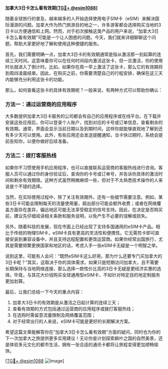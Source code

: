 **加拿大3日卡怎么看有效期[[TG💪+ @esim1088](https://t.me/s/esim1088)]**

随着全球旅行的普及，越来越多的人开始选择使用电子SIM卡（eSIM）来解决国际漫游的问题。加拿大作为热门旅游目的地之一，许多游客都会选择购买当地的3日卡以方便通信和上网。然而，对于初次接触这类产品的用户来说，“加拿大3日卡怎么看有效期”可能是一个让人困惑的问题。今天，我们就来详细聊聊这个问题，帮助大家更好地了解和使用这种便捷的服务。

首先，我们需要明确一点，加拿大3日卡的有效期通常是指从激活那一刻起算的连续三天时间。这意味着你可以在任何时间段内激活这张卡，但一旦激活，你的使用时长就进入了倒计时。比如，如果你在周一早上激活了这张卡，那么它的有效期将到周四凌晨结束。因此，在购买之前，你需要清楚自己的行程安排，确保在这三天内能够充分利用这张卡的功能。

那么，如何查看这张卡的具体有效期呢？一般来说，有两种方式可以帮助你确认：

### 方法一：通过运营商的应用程序

大多数提供加拿大3日卡服务的公司都会有自己的应用程序或在线平台。在下载并安装这些应用后，你可以登录个人账户，找到对应的卡号或订单信息，查看剩余的有效期。通常，界面会显示当前日期以及到期时间，这样你就能够直观地了解到还有多少天可以使用。此外，有些应用还会发送提醒通知，当卡快过期时，系统会提前告知你，以便你做好后续准备。

### 方法二：拨打客服热线

如果你不习惯使用手机应用程序，也可以直接联系运营商的客服热线进行咨询。客服人员可以通过你的身份验证后，查询你的卡号或订单号，并告诉你具体的激活时间和剩余有效期限。这种方式虽然稍微麻烦一些，但对于不太熟悉技术操作的人来说是个不错的选择。

当然，在实际使用过程中，除了关注有效期外，还有一些细节需要注意。例如，某些3日卡可能会限制每天的流量使用量，超出部分可能会额外收费；或者在网络覆盖方面存在差异，偏远地区可能无法享受稳定的信号支持。因此，在决定是否购买前，建议先仔细阅读相关条款和服务说明，以免产生不必要的误解或损失。

另外，随着科技的发展，现在市面上已经出现了支持多国通用的eSIM卡产品。相比于传统的物理SIM卡，eSIM卡具有更高的灵活性和便携性。它无需剪卡即可直接安装到兼容设备中，并且支持远程配置和更改运营商。如果你经常出国旅行，尤其是需要频繁更换国家和地区的话，考虑入手一张eSIM卡无疑是一个明智之举。

说到这里，可能有人会问：“既然eSIM卡这么好用，那为什么还要专门买加拿大的3日卡呢？”其实，这取决于你的具体需求。如果只是短期访问加拿大，且不需要长期保持与当地网络连接，那么选择一款性价比高的3日卡无疑是更经济实惠的选择。毕竟，与其花大价钱购买全球通用型eSIM卡，不如针对特定目的地定制服务更加划算。

最后，让我们总结一下今天的重点内容：
1. 加拿大3日卡的有效期是从激活之日起计算的连续三天；
2. 查看有效期的方式包括通过运营商的应用程序或拨打客服热线；
3. 在选购时需留意流量限制及网络覆盖范围；
4. 对于经常出行的人来说，eSIM卡可能是更好的长期解决方案。

希望这篇文章能解答你在“加拿大3日卡怎么看有效期”方面的疑问，同时也为你的下一次加拿大之旅提供更多实用建议！无论你是计划探索枫叶之国的自然美景，还是体验多元文化的都市生活，拥有一张合适的通讯卡都将让旅程变得更加顺畅愉快。

[[TG💪+ @esim1088](https://t.me/s/esim1088) ![Image](https://i.postimg.cc/4NQfJmqS/Snipaste-2025-05-13-00-14-12.png)]